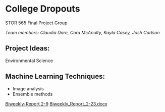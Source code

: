 # College Dropouts
STOR 565 Final Project Group

*Team members: Claudia Dare, Cora McAnulty, Kayla Casey, Josh Carlson*

## Project Ideas: 
Environmental Science

## Machine Learning Techniques: 
- Image analysis
- Ensemble methods

[Biweekly-Report 2-9](Biweekly_Report_2-9.docx)
[Biweekly_Report_2-23.docx](https://github.com/STOR565-Final-Project/College-Dropouts/files/14390304/Biweekly_Report_2-23.docx)
